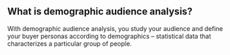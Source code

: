 ## What is demographic audience analysis?

With demographic audience analysis, you study your audience and define your buyer personas according to demographics – statistical data that characterizes a particular group of people.
